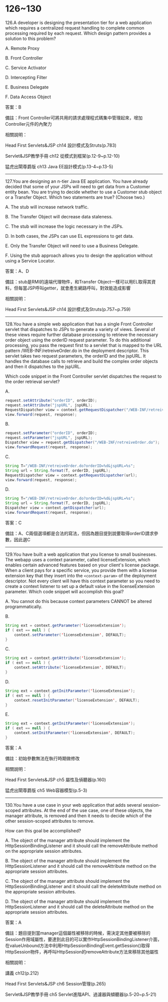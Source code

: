 126~130
========================
126.A developer is designing the presentation tier for a web application which requires a centralized request handling to complete common processing required by each request. Which design pattern provides a solution to this problem?

A.   Remote Proxy 

B.   Front Controller 

C.   Service Activator 

D.   Intercepting Filter 

E.   Business Delegate 

F.   Data Access Object

<!--sec data-title="解析" data-id="section126_2" data-collapse=true ces-->
答案：B

備註：Front Controller可將共用的請求處理程式碼集中管理起來，增加Controller元件的內聚力

相關說明：

Head First Servlets&JSP ch14 設計模式及Struts(p.783)

Servlet&JSP教學手冊 ch12 從模式到框架(p.12-9~p.12-10)

猛虎出閘尊爵版 ch13 Java EE設計模式(p.13-4~p.13-5)
<!--endsec-->

---
127.You are designing an n-tier Java EE application. You have already decided that some of your JSPs will need to get data from a Customer entity bean. You are trying to decide whether to use a Customer stub object or a Transfer Object. Which two statements are true? (Choose two.)

A.   The stub will increase network traffic. 

B.   The Transfer Object will decrease data staleness. 

C.   The stub will increase the logic necessary in the JSPs. 

D.   In both cases, the JSPs can use EL expressions to get data. 

E.   Only the Transfer Object will need to use a Business Delegate. 

F.   Using the stub approach allows you to design the application without using a Service Locator.

<!--sec data-title="解析" data-id="section127_2" data-collapse=true ces-->
答案：A、D

備註：stub是RMI的遠端代理物件，和Transfer Object一樣可以用EL取得其資料，但每當JSP呼叫getter，就會產生網路呼叫，對效能造成影響

相關說明：

Head First Servlets&JSP ch14 設計模式及Struts(p.757~p.759)
<!--endsec-->

---
128.You have a simple web application that has a single Front Controller servlet that dispatches to JSPs to generate a variety of views. Several of these views require further database processing to retrieve the necessary order object using the orderID request parameter. To do this additional processing, you pass the request first to a servlet that is mapped to the URL pattern /WEB-INF/retreiveOrder.do in the deployment descriptor. This servlet takes two request parameters, the orderID and the jspURL. It handles the database calls to retrieve and build the complex order objects and then it dispatches to the jspURL. 

Which code snippet in the Front Controller servlet dispatches the request to the order retrieval servlet?

A.   

```java
request.setAttribute("orderID", orderID);
request.setAttribute("jspURL", jspURL); 
RequestDispatcher view = context.getRequestDispatcher("/WEB-INF/retreiveOrder.do"); 
view.forward(request, response); 
```

B.   

```java
request.setParameter("orderID", orderID);
request.setParameter("jspURL", jspURL); 
Dispatcher view = request.getDispatcher("/WEB-INF/retreiveOrder.do"); 
view.forwardRequest(request, response); 
```

C.   

```java
String T="/WEB-INF/retreiveOrder.do?orderID=%d&jspURL=%s"; 
String url = String.format(T, orderID, jspURL); 
RequestDispatcher view = context.getRequestDispatcher(url);
view.forward(request, response); 
```

D.  

```java
String T="/WEB-INF/retreiveOrder.do?orderID=%d&jspURL=%s"; 
String url = String.format(T, orderID, jspURL); 
Dispatcher view = context.getDispatcher(url);
view.forwardRequest(request, response);
```

<!--sec data-title="解析" data-id="section128_2" data-collapse=true ces-->
答案：C

備註：A、C兩個選項都是合法的寫法，但因為題目提到說要取得orderID請求參數，因此選C
<!--endsec-->

---
129.You have built a web application that you license to small businesses. The webapp uses a context parameter, called licenseExtension, which enables certain advanced features based on your client's license package. When a client pays for a specific service, you provide them with a license extension key that they insert into the `<context-param>` of the deployment descriptor. Not every client will have this context parameter so you need to create a context listener to set up a default value in the licenseExtension parameter. Which code snippet will accomplish this goal?

A.   You cannot do this because context parameters CANNOT be altered programmatically. 

B.   

```java
String ext = context.getParameter('licenseExtension'); 
if ( ext == null ) { 
	context.setParameter('licenseExtension', DEFAULT); 
} 
```

C.   

```java
String ext = context.getAttribute('licenseExtension'); 
if ( ext == null ) { 
	context.setAttribute('licenseExtension', DEFAULT); 
}
```

D.   

```java
String ext = context.getInitParameter('licenseExtension'); 
if ( ext == null ) {
	context.resetInitParameter('licenseExtension', DEFAULT); 
} 
```

E.   

```java
String ext = context.getInitParameter('licenseExtension'); 
if ( ext == null ) { 
	context.setInitParameter('licenseExtension', DEFAULT); 
}
```

<!--sec data-title="解析" data-id="section129_2" data-collapse=true ces-->
答案：A

備註：初始參數無法在執行時期做修改

相關說明：

Head First Servlets&JSP ch5 屬性及偵聽器(p.160)

猛虎出閘尊爵版 ch5 Web容器模型(p.5-3)
<!--endsec-->


---
130.You have a use case in your web application that adds several session-scoped attributes.  At the end of the use case, one of these objects, the manager attribute, is removed and then it needs to decide which of the other session-scoped attributes to remove. 

How can this goal be accomplished?

A.   The object of the manager attribute should implement the HttpSessionBindingListener and it should call the removeAttribute method on the appropriate session attributes.

B.   The object of the manager attribute should implement the HttpSessionListener and it should call the removeAttribute method on the appropriate session attributes.

C.   The object of the manager attribute should implement the HttpSessionBindingListener and it should call the deleteAttribute method on the appropriate session attributes. 

D.   The object of the manager attribute should implement the HttpSessionListener and it should call the deleteAttribute method on the appropriate session attributes.

<!--sec data-title="解析" data-id="section130_2" data-collapse=true ces-->
答案：A

備註：題目提到當manager這個屬性被移除的時候，需決定其他要被移除的Session作用域屬性，要達到此目的可以實作HttpSessionBindingListener介面，在valueUnbound方法中利用HttpSessionBindingEvent.getSession()取得HttpSession物件，再呼叫HttpSession的removeAttribute方法來移除其他屬性

相關說明：

講義 ch12(p.212)

Head First Servlets&JSP ch6 Session管理(p.265)

Servlet&JSP教學手冊 ch5 Servlet進階API、過濾器與傾聽器(p.5-20~p.5-21)
<!--endsec-->

